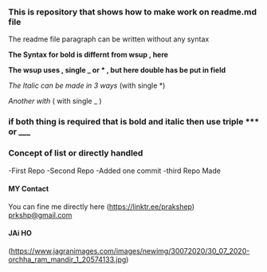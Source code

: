 ### This is repository that shows how to make work on readme.md file

The readme file paragraph can be written without any syntax

**The Syntax for bold is differnt from wsup , here**

__The wsup uses , single _ or * , but here double has be put in field__

*The Italic can be made in 3 ways* (with single *)

_Another with_ ( with single _ ) 


### if both thing is required that is bold and italic then use triple *** or ___ 


### Concept of list or directly handled 

-First Repo 
-Second Repo 
    -Added one commit 
-third Repo Made


#### MY Contact 
You can fine me directly here (https://linktr.ee/prakshep)
<prkshp@gmail.com>

#### JAi HO
(https://www.jagranimages.com/images/newimg/30072020/30_07_2020-orchha_ram_mandir_1_20574133.jpg)
